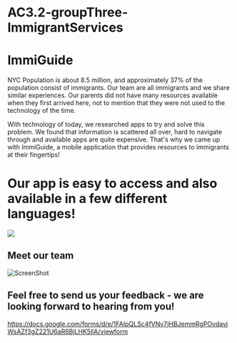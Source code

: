 # AC3.2-groupThree-ImmigrantServices
# ImmiGuide

NYC Population is about 8.5 million, and approximately 37% of the population consist of immigrants. Our team are all immigrants and we share similar experiences. Our parents did not have many resources available when they first arrived here, not to mention that they were not used to the technology of the time.

With technology of today, we researched apps to try and solve this problem. We found that information is scattered all over, hard to navigate through and available apps are quite expensive. That's why we came up with ImmiGuide, a mobile application that provides resources to immigrants at their fingertips!
# Our app is easy to access and also available in a few different languages!

![](https://media.giphy.com/media/xTiN0AnuD8rxwNG3Ha/giphy.gif)

## Meet our team
![ScreenShot](https://lh3.googleusercontent.com/o40PWW1j_l7nTJSATDWcOw4i4gV6uvUUgs8mCCkrMtx38AuOdEJbwU5C9gfWXeCB43JH5bz4_eePt8wyEjGNPbIFuwoyD9XczoyB4qX-kvPCvQJsI9RugUMXym6nB_sAn2hC1iNVTs1rAxrssKe99x73JfZ7wjBDPn_tOKM9UczAy1P43LcGe2feYN9ow16jaQJcTQ9UB8QHj9ggqxpDrkK6QY6LbpNygCpP7RdEFe26H7qkvWJD4l8lWHzCiLrPN8gHSn31u03Y4ltDTvDeue8Jk2z1CkhysN0XwarBEjFhW1vgQpBKKBsLWUC51Kg_RYGH8-yIK9EcntPZLvTWgwIsZsWPlC0LwgTQeVrPi9-MIF-f-nFPOZRaL1NZHj8o_eWLoPTlL3k0amKbay4Ng0c2tU0EI3S7InxvndPHtI1o53ZTqGXHnCPG_LvO7nbhR4bhoSiKT3xM02hhx2rGC8RncqK8_ki-AZgdj0GPbjAjKkOU_JkWowgJfpy8GiPPfbwO9c_YhM5YHCiUlerw-kMyY0Hm02SOU2pV8d-kT6L3i6kLQzaxRphpFWch5_ZufTKX4ofeagZVnqohuBdgbChY6Ww9M1DWIo-Ae2v0d5sMODO-RD6x=w280-h499-no)
## Feel free to send us your feedback - we are looking forward to hearing from you!
https://docs.google.com/forms/d/e/1FAIpQLSc4fVNv7jHBJemmRgPOvdavjWsAZf3gZ221U6aR6BjLHK5llA/viewform
